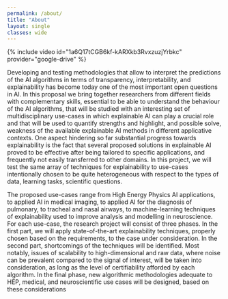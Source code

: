 ```yaml
---
permalink: /about/
title: "About"
layout: single
classes: wide
---
```


{% include video id="1a6Q17tCGB6kf-kARXkb3RvxzuzjYrbkc" provider="google-drive" %}

Developing and testing methodologies that allow to interpret the predictions of the AI algorithms in terms of transparency, interpretability, and explainability has become today one of the most important open questions in AI.
In this proposal we bring together researchers from different fields with complementary skills, essential to be able to understand the behaviour of the AI algorithms, that will be studied with an interesting set of multidisciplinary use-cases in which explainable AI can play a crucial role and that will be used to quantify strengths and highlight, and possible solve, weakness of the available explainable AI methods in different applicative contexts. One aspect hindering so far substantial progress towards explainability is the fact that several proposed solutions in explainable AI proved to be effective after being tailored to specific applications, and frequently not easily transferred to other domains. In this project, we will test the same array of techniques for explainability to use-cases intentionally chosen to be quite heterogeneous with respect to the types of data, learning tasks, scientific questions.

The proposed use-cases range from High Energy Physics  AI applications, to applied AI in medical imaging, to applied AI for the diagnosis of pulmonary, to tracheal and nasal airways, to machine-learning techniques of explainability used to improve analysis and modelling in neuroscience.
For each use-case, the research project will consist of three phases. In the first part, we will apply state-of-the-art explainability techniques, properly chosen based on the requirements, to the case under consideration. In the second part, shortcomings of the techniques will be identified. Most notably, issues of scalability to high-dimensional and raw data, where noise can be prevalent compared to the signal of interest, will be taken into consideration, as long as the level of certifiability afforded by each algorithm. In the final phase, new algorithmic methodologies adequate to HEP, medical, and neuroscientific use cases will be designed, based on these considerations
